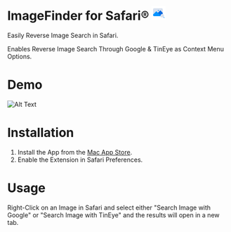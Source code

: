 # ImageFinder for Safari® <img src="Safari Reverse Image Search/Assets.xcassets/AppIcon.appiconset/512_1X.png" alt="logo" width="32" height="32"> 

Easily Reverse Image Search in Safari.

Enables Reverse Image Search Through Google & TinEye as Context Menu Options.

# Demo
![Alt Text](https://i.ibb.co/c1jY4QQ/Demo.gif)

# Installation
1. Install the App from the [Mac App Store](https://apps.apple.com/us/app/imagefinder-for-safari/id1514863337?ls=1).
2. Enable the Extension in Safari Preferences.

# Usage
Right-Click on an Image in Safari and select either "Search Image with Google" or "Search Image with TinEye" and the results will open in a new tab.


